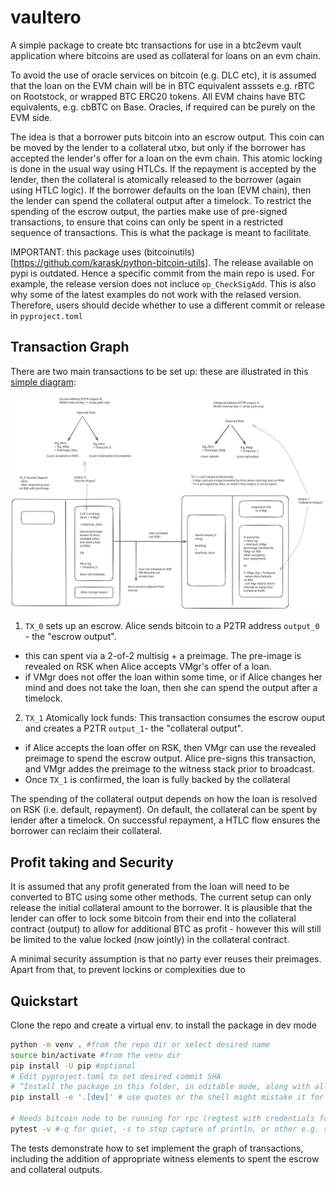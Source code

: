 # vaultero

A simple package to create btc transactions for use in a btc2evm vault application where
bitcoins are used as collateral for loans on an evm chain.

To avoid the use of oracle services on bitcoin (e.g. DLC etc), it is assumed that the loan on the 
EVM chain will be in BTC equivalent asssets e.g. rBTC on Rootstock, or wrapped BTC ERC20 tokens. 
All EVM chains have BTC equivalents, e.g. cbBTC on Base. Oracles, if required can be purely on the 
EVM side. 

The idea is that a borrower puts bitcoin into an escrow output. This coin can be moved 
by the lender to a collateral utxo, but only if the borrower has accepted the lender's offer 
for a loan on the evm chain. This atomic locking is done in the usual way using HTLCs.  If the
repayment is accepted by the lender, then the collateral is atomically released to the borrower
(again using HTLC logic). If the borrower defaults on the loan (EVM chain), then the lender 
can spend the collateral output after a timelock. To restrict the spending of the escrow output, 
the parties make use of pre-signed transactions, to ensure that coins can only be spent in
a restricted sequence of transactions. This is what the package is meant to facilitate.

IMPORTANT: this package uses (bitcoinutils)[https://github.com/karask/python-bitcoin-utils]. 
The release available on pypi is outdated. Hence a specific commit from the main repo is used.
For example, the release version does not incluce `op_CheckSigAdd`. This is also why some of the 
latest examples do not work with the relased version. Therefore, users should decide
whether to use a different commit or release in `pyproject.toml`   


## Transaction Graph
There are two main transactions to be set up: these are illustrated in this [simple diagram](./images/tx_graph_img.svg):

![Transaction Graph](./images/tx_graph_img.svg)


1. `TX_0` sets up an escrow. Alice sends bitcoin to a P2TR address `output_0` - the "escrow output".
* this can spent via a 2-of-2 multisig + a preimage. The pre-image is revealed on RSK when Alice accepts VMgr's offer of a loan.
* if VMgr does not offer the loan within some time, or if Alice changes her mind and does not take the loan, then she can spend the output
after a timelock.
2. `TX_1` Atomically lock funds: This transaction consumes the escrow ouput and creates a P2TR `output_1`- the "collateral output". 
* if Alice accepts the loan offer on RSK, then VMgr can use the revealed preimage to spend the escrow output. Alice pre-signs this transaction, 
and VMgr addes the preimage to the witness stack prior to broadcast.
* Once `TX_1` is confirmed, the loan is fully backed by the collateral

The spending of the collateral output depends on how the loan is resolved on RSK (i.e. default, repayment). On default, the collateral 
can be spent by lender after a timelock. On successful repayment, a HTLC flow ensures the borrower can reclaim their collateral.

## Profit taking and Security

It is assumed that any profit generated from the loan will need to be converted to BTC using some other methods. The current
setup can only release the initial collateral amount to the borrower. It is plausible that the lender can offer to lock some bitcoin
from their end into the collateral contract (output) to allow for additional BTC as profit - however this will still be limited to the value
locked (now jointly) in the collateral contract.

A minimal security assumption is that no party ever reuses their preimages. Apart from that, to prevent lockins or complexities due to



## Quickstart

Clone the repo and create a virtual env. to install the package in dev mode

```bash or zsh
python -m venv . #from the repo dir or select desired name
source bin/activate #from the venv dir 
pip install -U pip #optional
# Edit pyproject.toml to set desired commit SHA
# “Install the package in this folder, in editable mode, along with all dependencies needed for the dev extras group.”
pip install -e '.[dev]' # use quotes or the shell might mistake it for a pattern to search

# Needs bitcoin node to be running for rpc (regtest with credentials for testing)
pytest -v #-q for quiet, -s to stop capture of println, or other e.g. select specific tests
```

The tests demonstrate how to set implement the graph of transactions, including the addition of appropriate witness elements to spent the 
escrow and collateral outputs.



